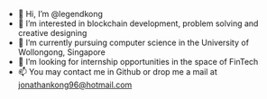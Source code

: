 - 👋 Hi, I’m @legendkong
- 👀 I’m interested in blockchain development, problem solving and creative designing
- 🌱 I’m currently pursuing computer science in the University of Wollongong, Singapore 
- 💞️ I’m looking for internship opportunities in the space of FinTech
- 📫 You may contact me in Github or drop me a mail at jonathankong96@hotmail.com 

<!---
legendkong/legendkong is a ✨ special ✨ repository because its `README.md` (this file) appears on your GitHub profile.
You can click the Preview link to take a look at your changes.
--->
